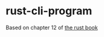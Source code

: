 # rust-cli-program
Based on chapter 12 of [the rust book](https://doc.rust-lang.org/stable/book/ch12-00-an-io-project.html)

